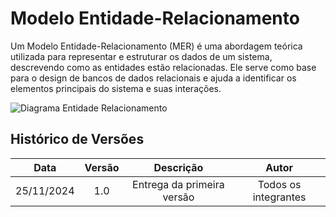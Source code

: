 # Modelo Entidade-Relacionamento

Um Modelo Entidade-Relacionamento (MER) é uma abordagem teórica utilizada para representar e estruturar os dados de um sistema, descrevendo como as entidades estão relacionadas. Ele serve como base para o design de bancos de dados relacionais e ajuda a identificar os elementos principais do sistema e suas interações.

![Diagrama Entidade Relacionamento](/2024.2-D-D-classico/imagens/MER.drawio.png)

## Histórico de Versões

|    Data    | Versão | Descrição | Autor |
| :---: | :----: | :---: | :---: |
| 25/11/2024 | 1.0 | Entrega da primeira versão | Todos os integrantes |